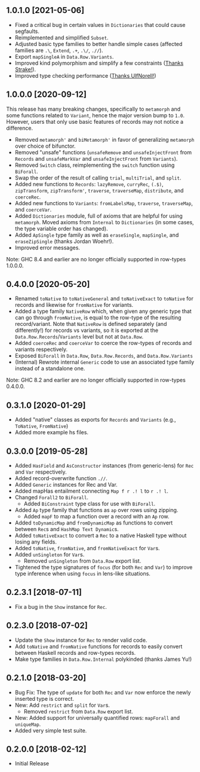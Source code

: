 ## 1.0.1.0 [2021-05-06]
- Fixed a critical bug in certain values in `Dictionaries` that could cause segfaults.
- Reimplemented and simplified `Subset`.
- Adjusted basic type families to better handle simple cases (affected families are `.\`, `Extend`, `.+`, `.\/`, `.//`).
- Export `mapSingleA` in `Data.Row.Variants`.
- Improved kind polymorphism and simplify a few constraints ([Thanks Strake!](https://github.com/target/row-types/pull/73)).
- Improved type checking performance ([Thanks UlfNorell!](https://github.com/target/row-types/pull/71))


## 1.0.0.0 [2020-09-12]
This release has many breaking changes, specifically to `metamorph` and some functions related to `Variant`, hence the major version bump to `1.0`.  However, users that only use basic features of records may not notice a difference.

- Removed `metamorph'` and `biMetamorph'` in favor of generalizing `metamorph` over choice of bifunctor.
- Removed "unsafe" functions (`unsafeRemove` and `unsafeInjectFront` from `Records` and `unsafeMarkVar` and `unsafeInjectFront` from `Variants`).
- Removed `Switch` class, reimplementing the `switch` function using `BiForall`.
- Swap the order of the result of calling `trial`, `multiTrial`, and `split`.
- Added new functions to `Records`: `lazyRemove`, `curryRec`, `(.$)`, `zipTransform`, `zipTransform'`, `traverse`, `traverseMap`, `distribute`, and `coerceRec`.
- Added new functions to `Variants`: `fromLabelsMap`, `traverse`, `traverseMap`, and `coerceVar`.
- Added `Dictionaries` module, full of axioms that are helpful for using `metamorph`.  Moved axioms from `Internal` to `Dictionaries` (in some cases, the type variable order has changed).
- Added `ApSingle` type family as well as `eraseSingle`, `mapSingle`, and `eraseZipSingle` (thanks Jordan Woehr!).
- Improved error messages.

Note: GHC 8.4 and earlier are no longer officially supported in row-types 1.0.0.0.


## 0.4.0.0 [2020-05-20]
- Renamed `toNative` to `toNativeGeneral` and `toNativeExact` to `toNative` for records and likewise for `fromNative` for variants.
- Added a type family `NativeRow` which, when given any generic type that can go through `fromNative`, is equal to the row-type of the resulting record/variant.  Note that `NativeRow` is defined separately (and differently!) for records vs variants, so it is exported at the `Data.Row.Records`/`Variants` level but not at `Data.Row`.
- Added `coerceRec` and `coerceVar` to coerce the row-types of records and variants respectively.
- Exposed `BiForall` in `Data.Row`, `Data.Row.Records`, and `Data.Row.Variants`
- (Internal) Rewrote internal `Generic` code to use an associated type family instead of a standalone one.

Note: GHC 8.2 and earlier are no longer officially supported in row-types 0.4.0.0.

## 0.3.1.0 [2020-01-29]
- Added "native" classes as exports for `Records` and `Variants` (e.g., `ToNative`, `FromNative`)
- Added more example hs files.

## 0.3.0.0 [2019-05-28]
- Added `HasField` and `AsConstructor` instances (from generic-lens) for `Rec` and `Var` respectively.
- Added record-overwrite function `.//`.
- Added `Generic` instances for Rec and Var.
- Added mapHas entailment connecting `Map f r .! l` to `r .! l`.
- Changed `Forall2` to `BiForall`.
  - Added `BiConstraint` type class for use  with `BiForall`.
- Added `Ap` type family that functions as `ap` over rows using zipping.
  - Added `mapF` to map a function over a record with an `Ap` row.
- Added `toDynamicMap` and `fromDynamicMap` as functions to convert between `Rec`s and  `HashMap Text Dynamic`s.
- Added `toNativeExact` to convert a `Rec` to a native Haskell type without losing any fields.
- Added `toNative`, `fromNative`, and `fromNativeExact` for `Var`s.
- Added `unSingleton` for `Var`s.
  - Removed `unSingleton` from `Data.Row` export list.
- Tightened the type signatures of `focus` (for both `Rec` and `Var`) to improve type inference when using `focus` in lens-like situations.

## 0.2.3.1 [2018-07-11]
- Fix a bug in the `Show` instance for `Rec`.

## 0.2.3.0 [2018-07-02]
- Update the `Show` instance for `Rec` to render valid code.
- Add `toNative` and `fromNative` functions for records to easily convert between Haskell records and row-types records.
- Make type families in `Data.Row.Internal` polykinded (thanks James Yu!)

## 0.2.1.0 [2018-03-20]
- Bug Fix: The type of `update` for both `Rec` and `Var` now enforce the newly inserted type is correct.
- New: Add `restrict` and `split` for `Var`s.  
  - Removed `restrict` from `Data.Row` export list.
- New: Added support for universally quantified rows: `mapForall` and `uniqueMap`.
- Added very simple test suite.

## 0.2.0.0 [2018-02-12]
- Initial Release
